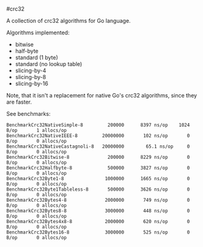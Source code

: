 #crc32

A collection of crc32 algorithms for Go language.

Algorithms implemented:
* bitwise
* half-byte
* standard (1 byte)
* standard (no lookup table)
* slicing-by-4
* slicing-by-8
* slicing-by-16

Note, that it isn't a replacement for native Go's crc32 algorithms, since they are faster.

See benchmarks:
```
BenchmarkCrc32NativeSimple-8         200000      8397 ns/op    1024 B/op       1 allocs/op
BenchmarkCrc32NativeIEEE-8         20000000       102 ns/op       0 B/op       0 allocs/op
BenchmarkCrc32NativeCastagnoli-8   20000000        65.1 ns/op     0 B/op       0 allocs/op
BenchmarkCrc32Bitwise-8              200000      8229 ns/op       0 B/op       0 allocs/op
BenchmarkCrc32Halfbyte-8             500000      3827 ns/op       0 B/op       0 allocs/op
BenchmarkCrc32Byte1-8               1000000      1665 ns/op       0 B/op       0 allocs/op
BenchmarkCrc32Byte1Tableless-8       500000      3626 ns/op       0 B/op       0 allocs/op
BenchmarkCrc32Bytes4-8              2000000       749 ns/op       0 B/op       0 allocs/op
BenchmarkCrc32Bytes8-8              3000000       448 ns/op       0 B/op       0 allocs/op
BenchmarkCrc32Bytes4x8-8            2000000       620 ns/op       0 B/op       0 allocs/op
BenchmarkCrc32Bytes16-8             3000000       525 ns/op       0 B/op       0 allocs/op
```
